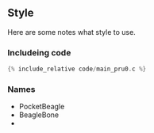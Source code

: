 ## Style

Here are some notes what style to use.

### Includeing code

```c
{% include_relative code/main_pru0.c %}
```

### Names
* PocketBeagle
* BeagleBone
* 